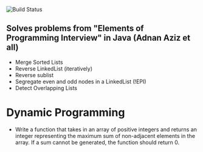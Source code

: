 ![Build Status](https://travis-ci.org/nawazish-github/elements-of-programming-interviews-java.svg?branch=master)

## Solves problems from "Elements of Programming Interview" in Java (Adnan Aziz et all)

- Merge Sorted Lists
- Reverse LinkedList (iteratively)
- Reverse sublist
- Segregate even and odd nodes in a LinkedList (!EPI)
- Detect Overlapping Lists

# Dynamic Programming

- Write a function that takes in an array of positive integers and returns an integer representing the maximum
      sum of non-adjacent elements in the array. If a sum cannot be generated, the function should return 0.